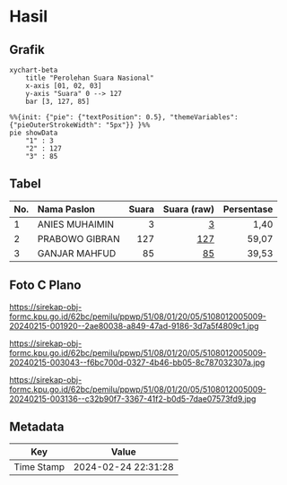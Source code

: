 # Hasil

## Grafik

```mermaid
xychart-beta
    title "Perolehan Suara Nasional"
    x-axis [01, 02, 03]
    y-axis "Suara" 0 --> 127
    bar [3, 127, 85]
```

```mermaid
%%{init: {"pie": {"textPosition": 0.5}, "themeVariables": {"pieOuterStrokeWidth": "5px"}} }%%
pie showData
    "1" : 3
    "2" : 127
    "3" : 85
```

## Tabel

| No. | Nama Paslon    | Suara | Suara (raw) | Persentase |
|:--- |:-------------- | -----:| -----------:| ----------:|
| 1   | ANIES MUHAIMIN | 3     | [3][p-1]    | 1,40       |
| 2   | PRABOWO GIBRAN | 127   | [127][p-2]  | 59,07      |
| 3   | GANJAR MAHFUD  | 85    | [85][p-3]   | 39,53      |


[p-1]: https://github.com/gigit-pemilu/pemilu-2024/blob/main/pilpres/hitung-suara/sub/51-bali/sub/08-buleleng/sub/01-gerokgak/sub/2005-banyupoh/sub/009-tps/sub/paslon-1.txt
[p-2]: https://github.com/gigit-pemilu/pemilu-2024/blob/main/pilpres/hitung-suara/sub/51-bali/sub/08-buleleng/sub/01-gerokgak/sub/2005-banyupoh/sub/009-tps/sub/paslon-2.txt
[p-3]: https://github.com/gigit-pemilu/pemilu-2024/blob/main/pilpres/hitung-suara/sub/51-bali/sub/08-buleleng/sub/01-gerokgak/sub/2005-banyupoh/sub/009-tps/sub/paslon-3.txt

## Foto C Plano

https://sirekap-obj-formc.kpu.go.id/62bc/pemilu/ppwp/51/08/01/20/05/5108012005009-20240215-001920--2ae80038-a849-47ad-9186-3d7a5f4809c1.jpg

https://sirekap-obj-formc.kpu.go.id/62bc/pemilu/ppwp/51/08/01/20/05/5108012005009-20240215-003043--f6bc700d-0327-4b46-bb05-8c787032307a.jpg

https://sirekap-obj-formc.kpu.go.id/62bc/pemilu/ppwp/51/08/01/20/05/5108012005009-20240215-003136--c32b90f7-3367-41f2-b0d5-7dae07573fd9.jpg


## Metadata

| Key        | Value               |
| ---------- | ------------------- |
| Time Stamp | 2024-02-24 22:31:28 |



